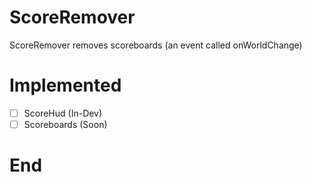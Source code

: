 # ScoreRemover
ScoreRemover removes scoreboards (an event called onWorldChange)
# Implemented
- [ ] ScoreHud (In-Dev)
- [ ] Scoreboards (Soon)
# End
